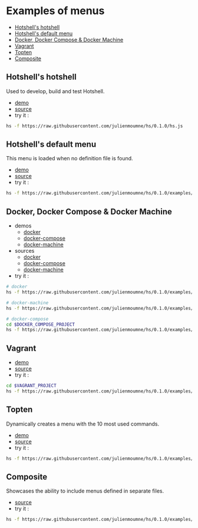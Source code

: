 # Examples of menus

  - [Hotshell's hotshell](#hotshells-hotshell)
  - [Hotshell's default menu](#hotshells-default-menu)
  - [Docker, Docker Compose & Docker Machine](#docker-docker-compose--docker-machine)
  - [Vagrant](#vagrant)
  - [Topten](#topten)
  - [Composite](#composite)

## Hotshell's hotshell

Used to develop, build and test Hotshell.

  - [demo](https://julienmoumne.github.com/hs/demos/hs.js.html)
  - [source](../hs.js)
  - try it :
```bash
hs -f https://raw.githubusercontent.com/julienmoumne/hs/0.1.0/hs.js
```

## Hotshell's default menu

This menu is loaded when no definition file is found.

  - [demo](https://julienmoumne.github.com/hs/demos/default.hs.js.html)
  - [source](./default/default.hs.js)
  - try it :
```bash
hs -f https://raw.githubusercontent.com/julienmoumne/hs/0.1.0/examples/default/default.hs.js
```

## Docker, Docker Compose & Docker Machine

  - demos
    * [docker](https://julienmoumne.github.com/hs/demos/docker.hs.js.html)
    * [docker-compose](https://julienmoumne.github.com/hs/demos/docker-compose.hs.js.html)
    * [docker-machine](https://julienmoumne.github.com/hs/demos/docker-machine.hs.js.html)
  - sources
    * [docker](./docker/docker.hs.js)
    * [docker-compose](./docker/docker-compose.hs.js)
    * [docker-machine](./docker/docker-machine.hs.js)
  - try it :
```bash
# docker
hs -f https://raw.githubusercontent.com/julienmoumne/hs/0.1.0/examples/docker/docker.hs.js

# docker-machine
hs -f https://raw.githubusercontent.com/julienmoumne/hs/0.1.0/examples/docker/docker-machine.hs.js

# docker-compose
cd $DOCKER_COMPOSE_PROJECT
hs -f https://raw.githubusercontent.com/julienmoumne/hs/0.1.0/examples/docker/docker-compose.hs.js
```

## Vagrant

  - [demo](https://julienmoumne.github.com/hs/demos/vagrant.hs.js.html)
  - [source](./vagrant/vagrant.hs.js)
  - try it :
```bash
cd $VAGRANT_PROJECT
hs -f https://raw.githubusercontent.com/julienmoumne/hs/0.1.0/examples/vagrant/vagrant.hs.js
```

## Topten

Dynamically creates a menu with the 10 most used commands.

  - [demo](https://julienmoumne.github.com/hs/demos/topten.hs.js.html)
  - [source](./topten/topten.hs.js)
  - try it :
```bash
hs -f https://raw.githubusercontent.com/julienmoumne/hs/0.1.0/examples/topten/topten.hs.js
```

## Composite

Showcases the ability to include menus defined in separate files.

  - [source](./composite/composite.hs.js)
  - try it :
```bash
hs -f https://raw.githubusercontent.com/julienmoumne/hs/0.1.0/examples/composite/composite.hs.js
```